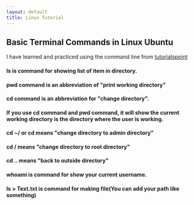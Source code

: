 ```yaml
---
layout: default
title: Linux Tutorial
---
```

## Basic Terminal Commands in Linux Ubuntu

I have learned and practiced using the command line from [tutorialspoint](https://www.tutorialspoint.com/unix/unix-useful-commands.htm)

#### ls is command for showing list of item in directory.


#### pwd command is an abbreviation of "print working directory"


#### cd command is an abbreviation for "change directory".


#### If you use cd command and pwd command, it will show the current working directory is the directory where the user is working.


#### cd ~/ or cd means "change directory to admin directory"


#### cd / means "change directory to root directory"


#### cd .. means "back to outside directory"


#### whoami is command for show your current username.


#### ls > Text.txt is command for making file(You can add your path like something)
